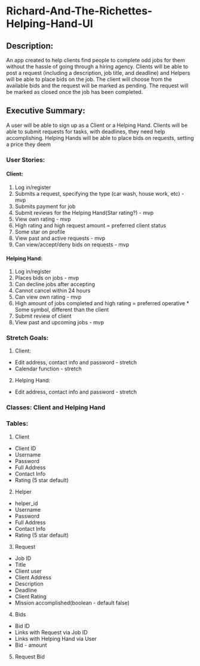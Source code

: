 # Richard-And-The-Richettes-Helping-Hand-UI

## Description:
An app created to help clients find people to complete odd jobs for them without the hassle of going through a hiring agency.
Clients will be able to post a request (including a description, job title, and deadline) and Helpers will be able to place bids on the job. 
The client will choose from the available bids and the request will be marked as pending. The request will be marked as closed once the job has been completed.

## Executive Summary:
A user will be able to sign up as a Client or a Helping Hand. Clients will be able to submit requests for tasks, with deadlines, they need help accomplishing. Helping Hands will be able to place bids on requests, setting a price they deem
  
### User Stories:
#### Client: 
  1. Log in/register
  2. Submits a request, specifying the type (car wash, house work, etc) -mvp
  3. Submits payment for job 
  4. Submit reviews for the Helping Hand(Star rating?) - mvp
  5. View own rating - mvp
  1. High rating and high request amount = preferred client status
  2. Some star on profile
  6. View past and active requests - mvp
  7. Can view/accept/deny bids on requests - mvp
#### Helping Hand: 
  1. Log in/register
  2. Places bids on jobs - mvp
  3. Can decline jobs after accepting 
  4. Cannot cancel within 24 hours
  5. Can view own rating - mvp
  6. High amount of jobs completed and high rating = preferred operative
    * Some symbol, different than the client
  7. Submit review of client
  8. View past and upcoming jobs - mvp

### Stretch Goals:
1. Client:
  * Edit address, contact info and password - stretch
  * Calendar function - stretch
2. Helping Hand:
  * Edit address, contact info and password - stretch



### Classes: Client and Helping Hand

### Tables:
1. Client
  * Client ID
  * Username
  * Password
  * Full Address
  * Contact Info
  * Rating (5 star default)
2. Helper
  * helper_id
  * Username
  * Password
  * Full Address
  * Contact Info
  * Rating (5 star default)
3. Request
  * Job ID
  * Title
  * Client user
  * Client Address
  * Description
  * Deadline
  * Client Rating
  * Mission accomplished(boolean - default false)
4. Bids
  * Bid ID
  * Links with Request via Job ID
  * Links with Helping Hand via User
  * Bid - amount
5. Request Bid
